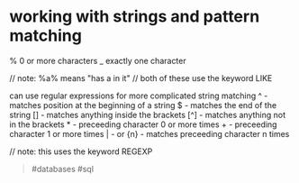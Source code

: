 # working with strings and pattern matching

%
0 or more characters
_
exactly one character

// note: %a% means "has a in it"
// both of these use the keyword LIKE

can use regular expressions for more complicated string matching
^   - matches position at the beginning of a string
$   - matches the end of the string
\[\]  - matches anything inside the brackets
\[^\] - matches anything not in the brackets
\*   - preceeding character 0 or more times
\+   - preceeding character 1 or more times
|   - or
{n} - matches preceeding character n times

// note: this uses the keyword REGEXP

> #databases #sql